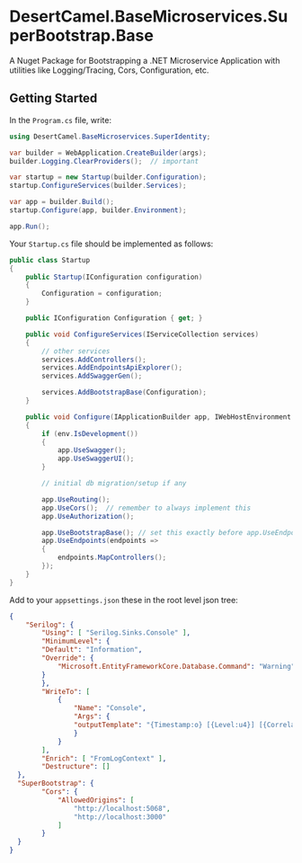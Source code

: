 # DesertCamel.BaseMicroservices.SuperBootstrap.Base

A Nuget Package for Bootstrapping a .NET Microservice Application with utilities like Logging/Tracing, Cors, Configuration, etc.


## Getting Started

In the `Program.cs` file, write:

```c#
using DesertCamel.BaseMicroservices.SuperIdentity;

var builder = WebApplication.CreateBuilder(args);
builder.Logging.ClearProviders();  // important

var startup = new Startup(builder.Configuration);
startup.ConfigureServices(builder.Services);

var app = builder.Build();
startup.Configure(app, builder.Environment);

app.Run();
```

Your `Startup.cs` file should be implemented as follows:
```c#
public class Startup
{
    public Startup(IConfiguration configuration)
    {
        Configuration = configuration;
    }

    public IConfiguration Configuration { get; }

    public void ConfigureServices(IServiceCollection services)
    {
        // other services
        services.AddControllers();
        services.AddEndpointsApiExplorer();
        services.AddSwaggerGen();

        services.AddBootstrapBase(Configuration);
    }

    public void Configure(IApplicationBuilder app, IWebHostEnvironment env)
    {
        if (env.IsDevelopment())
        {
            app.UseSwagger();
            app.UseSwaggerUI();
        }

        // initial db migration/setup if any

        app.UseRouting();
        app.UseCors();  // remember to always implement this
        app.UseAuthorization();

        app.UseBootstrapBase(); // set this exactly before app.UseEndpoints
        app.UseEndpoints(endpoints =>
        {
            endpoints.MapControllers();
        });
    }
}
```

Add to your `appsettings.json` these in the root level json tree:

```json
{
    "Serilog": {
        "Using": [ "Serilog.Sinks.Console" ],
        "MinimumLevel": {
        "Default": "Information",
        "Override": {
            "Microsoft.EntityFrameworkCore.Database.Command": "Warning"
        }
        },
        "WriteTo": [
            {
                "Name": "Console",
                "Args": {
                "outputTemplate": "{Timestamp:o} [{Level:u4}] [{CorrelationId}] [{SourceContext}] {Message}{NewLine}{Exception}"
                }
            }
        ],
        "Enrich": [ "FromLogContext" ],
        "Destructure": []
  },
  "SuperBootstrap": {
        "Cors": {
            "AllowedOrigins": [
                "http://localhost:5068",
                "http://localhost:3000"
            ]
        }
  }
}
```
